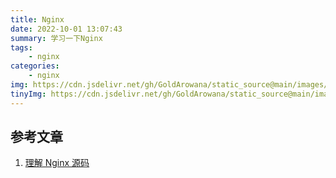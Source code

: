 ```yaml
---
title: Nginx
date: 2022-10-01 13:07:43
summary: 学习一下Nginx
tags:
    - nginx
categories:
    - nginx
img: https://cdn.jsdelivr.net/gh/GoldArowana/static_source@main/images/cover/co196-m.jpg
tinyImg: https://cdn.jsdelivr.net/gh/GoldArowana/static_source@main/images/tiny/cover/co196.jpg
---
```


## 参考文章
1. [理解 Nginx 源码](https://www.kancloud.cn/digest/understandingnginx)